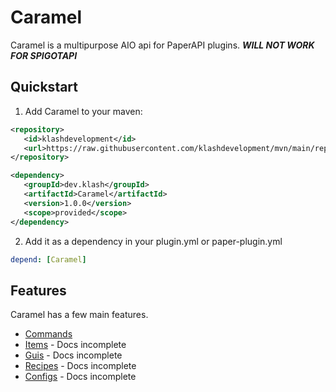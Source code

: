 # Caramel
Caramel is a multipurpose AIO api for PaperAPI plugins. ***WILL NOT WORK FOR SPIGOTAPI***

## Quickstart
1. Add Caramel to your maven:
```xml
<repository>
   <id>klashdevelopment</id>
   <url>https://raw.githubusercontent.com/klashdevelopment/mvn/main/repository/</url>
</repository>

<dependency>
   <groupId>dev.klash</groupId>
   <artifactId>Caramel</artifactId>
   <version>1.0.0</version>
   <scope>provided</scope>
</dependency>
```
2. Add it as a dependency in your plugin.yml or paper-plugin.yml
```yml
depend: [Caramel]
```

## Features
Caramel has a few main features.
- [Commands](https://pages.klash.dev/Caramel/commands)
- [Items](https://pages.klash.dev/Caramel/items) - Docs incomplete
- [Guis](https://pages.klash.dev/Caramel/guis) - Docs incomplete
- [Recipes](https://pages.klash.dev/Caramel/recipes) - Docs incomplete
- [Configs](https://pages.klash.dev/Caramel/configs) - Docs incomplete
